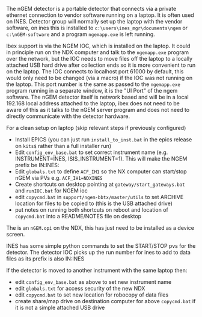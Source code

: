 The nGEM detector is a portable detector that connects via a private ethernet connection to vendor software running on a laptop. It is often used on INES. Detector group will normally set up the laptop with the vendor software, on ines this is installed to `c:\users\ines_mgr\documents\ngem` or `c:\nGEM-software` and a program `ngemapp.exe` is left running.

Ibex support is via the NGEM IOC, which is installed on the laptop. It could in principle run on the NDX computer and talk to the `ngemapp.exe` program over the network, but the IOC needs to move files off the laptop to a locally attached USB hard drive after collection ends so it is more convenient to run on the laptop. The IOC connects to localhost port 61000 by default, this would only need to be changed (via a macro) if the IOC was not running on the laptop. This port number is the same as passed to the `ngemapp.exe` program running in a separate window, it is the "UI Port" of the ngem software. The nGEM detector itself is network based and will be in a local 192.168 local address attached to the laptop, ibex does not need to be aware of this as it talks to the nGEM server program and does not need to directly communicate with the detector hardware.   

For a clean setup on laptop (skip relevant steps if previously configured)
* Install EPICS (you can just run `install_to_inst.bat` in the epics release on `kits$` rather than a full installer run)
* Edit `config_env_base.bat` to set correct instrument name (e.g. INSTRUMENT=INES, ISIS_INSTRUMENT=1). This will make the NGEM prefix be IN:INES:
* Edit `globals.txt` to define `ACF_IH1` so the NX computer can start/stop nGEM via PVs e.g. `ACF_IH1=NDXINES`
* Create shortcuts on desktop pointing at `gateway/start_gateways.bat` and `runIOC.bat` for NGEM ioc
* edit `copycmd.bat` in `support/ngem-bbtx/master/utils` to set ARCHIVE location for files to be copied to (this is the USB attached drive)
* put notes on running both shortcuts on reboot and location of `copycmd.bat` into a README/NOTES file on desktop

The is an `nGEM.opi` on the NDX, this has just need to be installed as a device screen.

INES has some simple python commands to set the START/STOP pvs for the detector. The detector IOC picks up the run number for ines to add to data files as its prefix is also IN:INES  

If the detector is moved to another instrument with the same laptop then:

* edit `config_env_base.bat` as above to set new instrument name
* edit `globals.txt` for access security of the new NDX
* edit `copycmd.bat` to set new location for robocopy of data files
* create share/map drive on destination computer for above `copycmd.bat` if it is not a simple attached USB drive

     